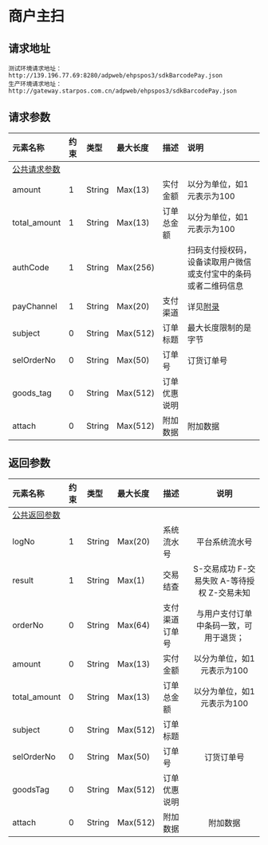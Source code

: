 # 商户主扫

## 请求地址

```
测试环境请求地址：http://139.196.77.69:8280/adpweb/ehpspos3/sdkBarcodePay.json
生产环境请求地址：http://gateway.starpos.com.cn/adpweb/ehpspos3/sdkBarcodePay.json
```

## 请求参数

| **元素名称** | **约束** | **类型** | **最大长度** | **描述** | **说明** |
| :--- | :--- | :--- | :--- | :--- | :--- |
| [公共请求参数](/scanAPI/public-parameter.md) |  |  |  |  |  |
| amount | 1 | String | Max\(13\) | 实付金额 | 以分为单位，如1元表示为100 |
| total\_amount | 1 | String | Max\(13\) | 订单总金额 | 以分为单位，如1元表示为100 |
| authCode | 1 | String | Max\(256\) |  | 扫码支付授权码，设备读取用户微信或支付宝中的条码或者二维码信息 |
| payChannel | 1 | String | Max\(20\) | 支付渠道 | 详见[附录](/scanAPI/appendix.md) |
| subject | 0 | String | Max\(512\) | 订单标题 | 最大长度限制的是字节 |
| selOrderNo | 0 | String | Max\(50\) | 订单号 | 订货订单号 |
| goods\_tag | 0 | String | Max\(512\) | 订单优惠说明 |  |
| attach | 0 | String | Max\(512\) | 附加数据 | 附加数据 |

## 返回参数

| **元素名称** | **约束** | **类型** | **最大长度** | **描述** | **说明** |
| :--- | :--- | :--- | :--- | :--- | :---: |
| [公共返回参数](/scanAPI/public-parameter.md) |  |  |  |  |  |
| logNo | 1 | String | Max\(20\) | 系统流水号 | 平台系统流水号 |
| result | 1 | String | Max\(1\) | 交易结查 | S-交易成功           F-交易失败         A-等待授权        Z-交易未知 |
| orderNo | 0 | String | Max\(64\) | 支付渠道订单号 | 与用户支付订单中条码一致，可用于退货； |
| amount | 0 | String | Max\(13\) | 实付金额 | 以分为单位，如1元表示为100 |
| total\_amount | 0 | String | Max\(13\) | 订单总金额 | 以分为单位，如1元表示为100 |
| subject | 0 | String | Max\(512\) | 订单标题 |  |
| selOrderNo | 0 | String | Max\(50\) | 订单号 | 订货订单号 |
| goodsTag | 0 | String | Max\(512\) | 订单优惠说明 |  |
| attach | 0 | String | Max\(512\) | 附加数据 | 附加数据 |



